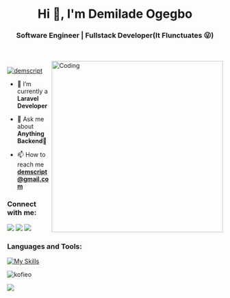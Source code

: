 

<h1 align="center">Hi 👋, I'm Demilade Ogegbo</h1>
<h3 align="center">Software Engineer | Fullstack Developer(It Flunctuates 😜)</h3>
</br> 
</br>

<img align="right" alt="Coding" width="400" src="https://cdn.dribbble.com/users/1292677/screenshots/6139167/media/fcf7fd0c619bb87706533079240915f3.gif">

<p align="left"> <a href="https://twitter.com/demscript" target="blank"><img src="https://img.shields.io/twitter/follow/demscript?logo=twitter&style=for-the-badge" alt="demscript" /></a> </p>

<!-- - 🔭 I’m currently working on **Freelance Project** -->

- 🌱 I’m currently a **Laravel Developer**

- 💬 Ask me about **Anything Backend💯**

- 📫 How to reach me **demscript@gmail.com**



<h3 align="left">Connect with me:</h3>

[<img src="https://img.shields.io/badge/LinkedIn-%230077B5.svg?&style=for-the-badge&logo=linkedin&logoColor=white" />](https://www.linkedin.com/in/demilade-ogegbo-a423531b5/)
[<img src = "https://img.shields.io/badge/Twitter-%2320A1F1.svg?&style=for-the-badge&logo=twitter&logoColor=white">](https://twitter.com/demscript)
[<img src = "https://img.shields.io/badge/Instagram-%181717.svg?&style=for-the-badge&logo=instagram&logoColor=white&color=E4405F">](https://www.instagram.com/demscript/)



<h3 align="left">Languages and Tools:</h3>

[![My Skills](https://skills.thijs.gg/icons?i=js,react,nextjs,nodejs,graphql,mongodb,firebase,aws,git,figma,typescript,jest,vscode)](https://skills.thijs.gg)






<p><img align="center" src="https://github-readme-streak-stats.herokuapp.com/?user=kofi-eo&&theme=tokyonight" alt="kofieo" /></p>
<p><img src="https://github-readme-stats.vercel.app/api/top-langs?username=kofi-eo&layout=compact&theme=tokyonight"/></p>


